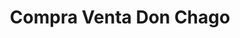 ---
title: "Compra Venta Don Chago"
url: /santo-domingo-oeste/compra-venta-don-chago/
shop: Gebrauchtwaren
---